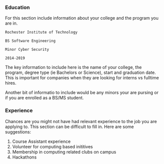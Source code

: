 ### Education

For this section include information about your college and the program you are in. 

	Rochester Institute of Technology
	
	BS Software Engineering
	
	Minor Cyber Security
	
	2014-2019
	
The key information to include here is the name of your college, the program, degree type (ie Bachelors or Science), start and graduation date. This is important for companies when they are looking for interns vs fulltime hires. 

Another bit of informatio to include would be any minors your are pursing or if you are enrolled as a BS/MS student. 

### Experience 

Chances are you might not have had relevant experience to the job you are applying to. This section can be difficult to fill in. Here are some suggestions:

1. Course Assistant experience 
2. Volunteer for computing based inititives 
3. Membership in computing related clubs on campus
4. Hackathons

